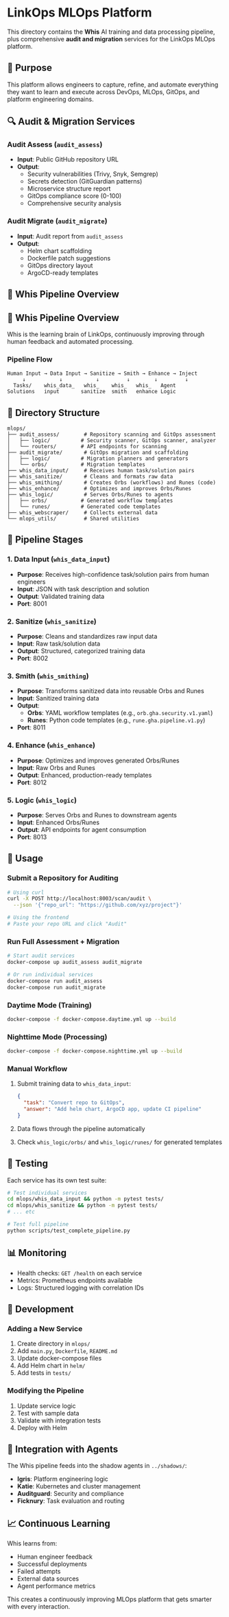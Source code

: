 # LinkOps MLOps Platform

This directory contains the **Whis** AI training and data processing pipeline, plus comprehensive **audit and migration** services for the LinkOps MLOps platform.

## 🎯 Purpose

This platform allows engineers to capture, refine, and automate everything they want to learn and execute across DevOps, MLOps, GitOps, and platform engineering domains.

## 🔍 Audit & Migration Services

### Audit Assess (`audit_assess`)
- **Input**: Public GitHub repository URL
- **Output**:
  - Security vulnerabilities (Trivy, Snyk, Semgrep)
  - Secrets detection (GitGuardian patterns)
  - Microservice structure report
  - GitOps compliance score (0-100)
  - Comprehensive security analysis

### Audit Migrate (`audit_migrate`)
- **Input**: Audit report from `audit_assess`
- **Output**:
  - Helm chart scaffolding
  - Dockerfile patch suggestions
  - GitOps directory layout
  - ArgoCD-ready templates

## 🧠 Whis Pipeline Overview

## 🧠 Whis Pipeline Overview

Whis is the learning brain of LinkOps, continuously improving through human feedback and automated processing.

### Pipeline Flow

```
Human Input → Data Input → Sanitize → Smith → Enhance → Inject
     ↓           ↓           ↓         ↓        ↓         ↓
  Tasks/    whis_data_   whis_    whis_   whis_   Agent
Solutions   input       sanitize  smith   enhance Logic
```

## 📁 Directory Structure

```
mlops/
├── audit_assess/        # Repository scanning and GitOps assessment
│   ├── logic/          # Security scanner, GitOps scanner, analyzer
│   └── routers/        # API endpoints for scanning
├── audit_migrate/       # GitOps migration and scaffolding
│   ├── logic/          # Migration planners and generators
│   └── orbs/           # Migration templates
├── whis_data_input/     # Receives human task/solution pairs
├── whis_sanitize/       # Cleans and formats raw data
├── whis_smithing/       # Creates Orbs (workflows) and Runes (code)
├── whis_enhance/        # Optimizes and improves Orbs/Runes
├── whis_logic/          # Serves Orbs/Runes to agents
│   ├── orbs/           # Generated workflow templates
│   └── runes/          # Generated code templates
├── whis_webscraper/     # Collects external data
└── mlops_utils/         # Shared utilities
```

## 🔄 Pipeline Stages

### 1. Data Input (`whis_data_input`)
- **Purpose**: Receives high-confidence task/solution pairs from human engineers
- **Input**: JSON with task description and solution
- **Output**: Validated training data
- **Port**: 8001

### 2. Sanitize (`whis_sanitize`)
- **Purpose**: Cleans and standardizes raw input data
- **Input**: Raw task/solution data
- **Output**: Structured, categorized training data
- **Port**: 8002

### 3. Smith (`whis_smithing`)
- **Purpose**: Transforms sanitized data into reusable Orbs and Runes
- **Input**: Sanitized training data
- **Output**: 
  - **Orbs**: YAML workflow templates (e.g., `orb.gha.security.v1.yaml`)
  - **Runes**: Python code templates (e.g., `rune.gha.pipeline.v1.py`)
- **Port**: 8011

### 4. Enhance (`whis_enhance`)
- **Purpose**: Optimizes and improves generated Orbs/Runes
- **Input**: Raw Orbs and Runes
- **Output**: Enhanced, production-ready templates
- **Port**: 8012

### 5. Logic (`whis_logic`)
- **Purpose**: Serves Orbs and Runes to downstream agents
- **Input**: Enhanced Orbs/Runes
- **Output**: API endpoints for agent consumption
- **Port**: 8013

## 🚀 Usage

### Submit a Repository for Auditing

```bash
# Using curl
curl -X POST http://localhost:8003/scan/audit \
  --json '{"repo_url": "https://github.com/xyz/project"}'

# Using the frontend
# Paste your repo URL and click "Audit"
```

### Run Full Assessment + Migration

```bash
# Start audit services
docker-compose up audit_assess audit_migrate

# Or run individual services
docker-compose run audit_assess
docker-compose run audit_migrate
```

### Daytime Mode (Training)
```bash
docker-compose -f docker-compose.daytime.yml up --build
```

### Nighttime Mode (Processing)
```bash
docker-compose -f docker-compose.nighttime.yml up --build
```

### Manual Workflow
1. Submit training data to `whis_data_input`:
   ```json
   {
     "task": "Convert repo to GitOps",
     "answer": "Add helm chart, ArgoCD app, update CI pipeline"
   }
   ```

2. Data flows through the pipeline automatically
3. Check `whis_logic/orbs/` and `whis_logic/runes/` for generated templates

## 🧪 Testing

Each service has its own test suite:
```bash
# Test individual services
cd mlops/whis_data_input && python -m pytest tests/
cd mlops/whis_sanitize && python -m pytest tests/
# ... etc

# Test full pipeline
python scripts/test_complete_pipeline.py
```

## 📊 Monitoring

- Health checks: `GET /health` on each service
- Metrics: Prometheus endpoints available
- Logs: Structured logging with correlation IDs

## 🔧 Development

### Adding a New Service
1. Create directory in `mlops/`
2. Add `main.py`, `Dockerfile`, `README.md`
3. Update docker-compose files
4. Add Helm chart in `helm/`
5. Add tests in `tests/`

### Modifying the Pipeline
1. Update service logic
2. Test with sample data
3. Validate with integration tests
4. Deploy with Helm

## 🎯 Integration with Agents

The Whis pipeline feeds into the shadow agents in `../shadows/`:
- **Igris**: Platform engineering logic
- **Katie**: Kubernetes and cluster management
- **Auditguard**: Security and compliance
- **Ficknury**: Task evaluation and routing

## 📈 Continuous Learning

Whis learns from:
- Human engineer feedback
- Successful deployments
- Failed attempts
- External data sources
- Agent performance metrics

This creates a continuously improving MLOps platform that gets smarter with every interaction. 